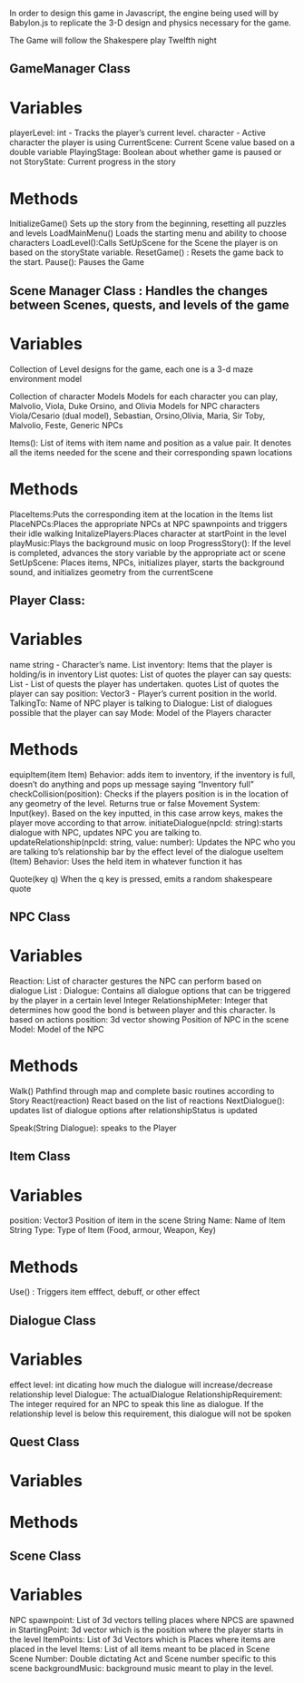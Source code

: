 In order to design this game in Javascript, the engine being used will by Babylon.js to replicate the 3-D design and physics necessary for the game.

The Game will follow the Shakespere play Twelfth night


## GameManager Class
# Variables
playerLevel: int - Tracks the player’s current level.
character - Active character the player is using
CurrentScene: Current Scene value based on a double variable
PlayingStage: Boolean about whether game is paused or not
StoryState: Current progress in the story


# Methods
InitializeGame()
Sets up the story from the beginning, resetting all puzzles and levels
LoadMainMenu()
Loads the starting menu and ability to choose characters
LoadLevel():Calls SetUpScene for the Scene the player is on based on the storyState variable. 
ResetGame() : Resets the game back to the start.
Pause(): Pauses the Game


## Scene Manager Class : Handles the changes between Scenes, quests, and levels of the game
# Variables
Collection of Level designs for the game, each one is a 3-d maze environment model

Collection of character Models
Models for each character you can play, Malvolio, Viola, Duke Orsino, and Olivia
Models for NPC characters Viola/Cesario (dual model), Sebastian, Orsino,Olivia, Maria, Sir Toby, Malvolio, Feste, Generic NPCs

Items(): List of items with item name and position as a value pair. It denotes all the items needed for the scene and their corresponding spawn locations

# Methods
PlaceItems:Puts the corresponding item at the location in the Items list
PlaceNPCs:Places the appropriate NPCs at NPC spawnpoints and triggers their idle walking
InitalizePlayers:Places character at startPoint in the level
playMusic:Plays the background music on loop
ProgressStory(): If the level is completed, advances the story variable by the appropriate act or scene
SetUpScene: Places items, NPCs, initializes player, starts the background sound, and initializes geometry from the currentScene

## Player Class: 

# Variables
name string - Character’s name.
List<Item> inventory: Items that the player is holding/is in inventory
List<Strings> quotes: List of quotes the player can say
quests: List<String> - List of quests the player has undertaken.
quotes List<String> of quotes the player can say
position: Vector3 - Player’s current position in the world.
TalkingTo: Name of NPC player is talking to
Dialogue: List of dialogues possible that the player can say
Mode: Model of the Players character


# Methods
equipItem(item Item)
Behavior: adds item to inventory, if the inventory is full, doesn’t do anything and pops up message saying “Inventory full”
checkCollision(position): Checks if the players position is in the location of any geometry of the level. Returns true or false
Movement System: Input(key). Based on the key inputted, in this case arrow keys, makes the player move according to that arrow.
initiateDialogue(npcId: string):starts dialogue with NPC, updates NPC you are talking to.
updateRelationship(npcId: string, value: number): Updates the NPC who you are talking to’s relationship bar by the effect level of the dialogue
useItem (Item)
Behavior: Uses the held item in whatever function it has

Quote(key q)
When the q key is pressed, emits a random shakespeare quote

## NPC Class

# Variables
<List> Reaction: List of character gestures the NPC can perform based on dialogue
List <String>: Dialogue: Contains all dialogue options that can be triggered by the player in a certain level
Integer  RelationshipMeter: Integer that determines how good the bond is between player and this character. Is based on actions
position: 3d vector showing Position of NPC in the scene
Model: Model of the NPC 

# Methods
Walk() Pathfind through map and complete basic routines according to Story
React(reaction) React based on the list of reactions
NextDialogue(): updates list of dialogue options after relationshipStatus is updated

Speak(String Dialogue): speaks to the Player


## Item Class
# Variables
position: Vector3 Position of item in the scene
String Name: Name of Item
String Type: Type of Item (Food, armour, Weapon, Key)
# Methods
Use() : Triggers item efffect, debuff, or other effect

## Dialogue Class

# Variables
effect level: int dicating how much the dialogue will increase/decrease relationship level
Dialogue: The actualDialogue
RelationshipRequirement: The integer required for an NPC to speak this line as dialogue. If the relationship level is below this requirement, this dialogue will not be spoken


## Quest Class

# Variables

# Methods


## Scene Class
# Variables
NPC spawnpoint: List of 3d vectors telling places where NPCS are spawned in
StartingPoint: 3d vector which is the position where the player starts in the level
ItemPoints: List of 3d Vectors which is Places where items are placed in the level 
Items: List of all items meant to be placed in Scene
Scene Number: Double dictating Act and Scene number specific to this scene
backgroundMusic: background music meant to play in the level.

